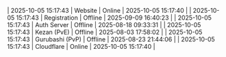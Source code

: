| 2025-10-05 15:17:43 | Website | Online | 2025-10-05 15:17:40 |
| 2025-10-05 15:17:43 | Registration | Offline | 2025-09-09 16:40:23 |
| 2025-10-05 15:17:43 | Auth Server | Offline | 2025-08-18 09:33:31 |
| 2025-10-05 15:17:43 | Kezan (PvE) | Offline | 2025-08-03 17:58:02 |
| 2025-10-05 15:17:43 | Gurubashi (PvP) | Offline | 2025-08-23 21:44:06 |
| 2025-10-05 15:17:43 | Cloudflare | Online | 2025-10-05 15:17:40 |
